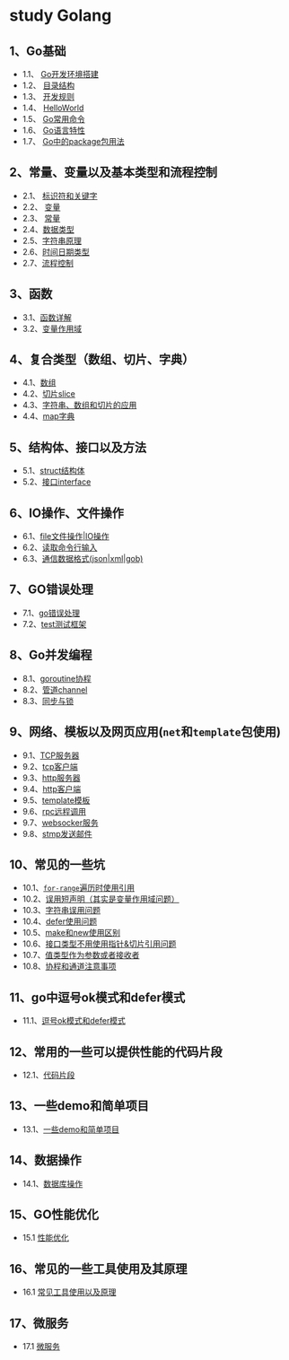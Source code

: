 # study Golang
## 1、Go基础
- 1.1、 [Go开发环境搭建](1.1-开发环境.md)
- 1.2、 [目录结构](1.2-Go目录结构.md)
- 1.3、 [开发规则](1.3-Go开发规则.md)
- 1.4、 [HelloWorld](1.4-第一个helloworld程序.md)
- 1.5、 [Go常用命令](1.5-Go常用命令.md)
- 1.6、 [Go语言特性](1.6-Go语言特性.md)
- 1.7、 [Go中的package包用法](1.7-Go中的package包.md)

## 2、常量、变量以及基本类型和流程控制
- 2.1、 [标识符和关键字](2.1-标识符和关键字.md)
- 2.2、 [变量](2.2-变量.md)
- 2.3、 [常量](2.3-常量.md)
- 2.4、[数据类型](2.4-基本数据类型.md)
- 2.5、[字符串原理](2.5-字符串原理.md)
- 2.6、[时间日期类型](2.6-时间日期类型.md)
- 2.7、[流程控制](2.7-流程控制.md)

## 3、函数
- 3.1、[函数详解](3.1-函数.md)
- 3.2、[变量作用域](3.2-变量作用域.md)

## 4、复合类型（数组、切片、字典）
- 4.1、[数组](4.1-复合类型-数组.md)
- 4.2、[切片slice](4.2-复合类型-切片slice.md)
- 4.3、[字符串、数组和切片的应用](./4.3-字符串、数组和切片的应用.md)
- 4.4、[map字典](4.4-map字典.md)

## 5、结构体、接口以及方法
- 5.1、[struct结构体](5.1-struct结构体.md)
- 5.2、[接口interface](5.2-接口inteface.md)

## 6、IO操作、文件操作
- 6.1、[file文件操作|IO操作](6.1-file文件操作.md)
- 6.2、[读取命令行输入](6.2-读取命令行输入.md)
- 6.3、[通信数据格式(json|xml|gob)](6.3-通信数据格式(json%7Cxml%7Cgob%7Cmsgpack%7Cprotobuf).md)

## 7、GO错误处理
- 7.1、[go错误处理](7.1-go错误处理.md)
- 7.2、[test测试框架](7.2-go-test测试框架.md)

## 8、Go并发编程
-  8.1、[goroutine协程](8.1-goroutine.md)
-  8.2、[管道channel](8.2-通道channel.md)
-  8.3、[同步与锁](8.3-同步与锁.md)

## 9、网络、模板以及网页应用(`net`和`template`包使用)
- 9.1、[TCP服务器](9.1-TCP服务器.md)
- 9.2、[tcp客户端](9.2-tcp客户端.md)
- 9.3、[http服务器](9.3-http服务器.md)
- 9.4、[http客户端](9.4-http客户端.md)
- 9.5、[template模板](9.5-template模板.md)
- 9.6、[rpc远程调用](9.6-rpc远程调用.md)
- 9.7、[websocker服务](9.7-websocker服务.md)
- 9.8、[stmp发送邮件](9.8-stmp发送邮件.md)


## 10、常见的一些坑

- 10.1、[`for-range`遍历时使用引用](10.1-for-range坑.md)
- 10.2、[误用短声明（其实是变量作用域问题）](10.2-误用短声明导致变量覆盖(本质是作用域问题).md)
- 10.3、[字符串误用问题](10.3-字符串误用问题.md)
- 10.4、[defer使用问题](10.4-defer错误关闭文件.md)
- 10.5、[make和new使用区别](10.5-new和make使用傻傻分不清楚.md)
- 10.6、[接口类型不用使用指针&切片引用问题](10.6-接口类型和切片引用坑.md)
- 10.7、[值类型作为参数或者接收者](10.7-值类型作为参数或接收者传递不需要使用指针.md)
- 10.8、[协程和通道注意事项](10.8-协程和通道注意事项.md)

## 11、go中逗号ok模式和defer模式

- 11.1、[逗号ok模式和defer模式](11.1-go模式.md)

## 12、常用的一些可以提供性能的代码片段

- 12.1、[代码片段](12.1-提高性能的代码片段.md)

## 13、一些demo和简单项目

- 13.1、[一些demo和简单项目](13.1-一些简单项目.md)

## 14、数据操作

- 14.1、[数据库操作](14.1-数据库操作.md)

## 15、GO性能优化

- 15.1 [性能优化](15.1-go性能优化.md)

## 16、常见的一些工具使用及其原理

- 16.1 [常见工具使用以及原理](16.1-常见工具使用以及原理.md)


## 17、微服务

- 17.1 [微服务](./17.1-微服务.md)



